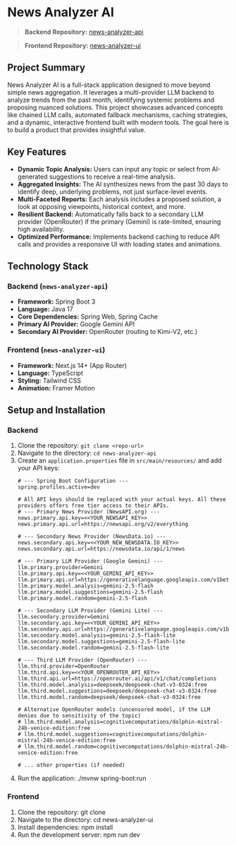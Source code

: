 # News Analyzer AI

<!-- ![Project Demo GIF](URL_TO_YOUR_DEMO_GIF_HERE) -->

<!-- > **Live Demo:** [https://your-live-demo-url.com](https://your-live-demo-url.com) -->

> **Backend Repository:** [news-analyzer-api](https://github.com/meeran-official/news-analyzer-api)

> **Frontend Repository:** [news-analyzer-ui](https://github.com/meeran-official/news-analyzer-ui)

## Project Summary

News Analyzer AI is a full-stack application designed to move beyond simple news aggregation. It leverages a multi-provider LLM backend to analyze trends from the past month, identifying systemic problems and proposing nuanced solutions. This project showcases advanced concepts like chained LLM calls, automated fallback mechanisms, caching strategies, and a dynamic, interactive frontend built with modern tools. The goal here is to build a product that provides insightful value.

## Key Features

- **Dynamic Topic Analysis:** Users can input any topic or select from AI-generated suggestions to receive a real-time analysis.
- **Aggregated Insights:** The AI synthesizes news from the past 30 days to identify deep, underlying problems, not just surface-level events.
- **Multi-Faceted Reports:** Each analysis includes a proposed solution, a look at opposing viewpoints, historical context, and more.
- **Resilient Backend:** Automatically falls back to a secondary LLM provider (OpenRouter) if the primary (Gemini) is rate-limited, ensuring high availability.
- **Optimized Performance:** Implements backend caching to reduce API calls and provides a responsive UI with loading states and animations.

## Technology Stack

### Backend (`news-analyzer-api`)

- **Framework:** Spring Boot 3
- **Language:** Java 17
- **Core Dependencies:** Spring Web, Spring Cache
- **Primary AI Provider:** Google Gemini API
- **Secondary AI Provider:** OpenRouter (routing to Kimi-V2, etc.)

### Frontend (`news-analyzer-ui`)

- **Framework:** Next.js 14+ (App Router)
- **Language:** TypeScript
- **Styling:** Tailwind CSS
- **Animation:** Framer Motion

## Setup and Installation

### Backend

1. Clone the repository: `git clone <repo-url>`
2. Navigate to the directory: `cd news-analyzer-api`
3. Create an `application.properties` file in `src/main/resources/` and add your API keys:
   ```properties
   # --- Spring Boot Configuration ---
   spring.profiles.active=dev

   # All API keys should be replaced with your actual keys. All these providers offers free tier access to their APIs.
   # --- Primary News Provider (NewsAPI.org) ---
   news.primary.api.key=<<YOUR_NEWSAPI_KEY>>
   news.primary.api.url=https://newsapi.org/v2/everything

   # --- Secondary News Provider (NewsData.io) ---
   news.secondary.api.key=<<YOUR_NEW_NEWSDATA.IO_KEY>>
   news.secondary.api.url=https://newsdata.io/api/1/news

   # --- Primary LLM Provider (Google Gemini) ---
   llm.primary.provider=Gemini
   llm.primary.api.key=<<YOUR_GEMINI_API_KEY>>
   llm.primary.api.url=https://generativelanguage.googleapis.com/v1beta/models/
   llm.primary.model.analysis=gemini-2.5-flash
   llm.primary.model.suggestions=gemini-2.5-flash
   llm.primary.model.random=gemini-2.5-flash

   # --- Secondary LLM Provider (Gemini Lite) ---
   llm.secondary.provider=Gemini
   llm.secondary.api.key=<<YOUR_GEMINI_API_KEY>>
   llm.secondary.api.url=https://generativelanguage.googleapis.com/v1beta/models/
   llm.secondary.model.analysis=gemini-2.5-flash-lite
   llm.secondary.model.suggestions=gemini-2.5-flash-lite
   llm.secondary.model.random=gemini-2.5-flash-lite

   # --- Third LLM Provider (OpenRouter) ---
   llm.third.provider=OpenRouter
   llm.third.api.key=<<YOUR_OPENROUTER_API_KEY>>
   llm.third.api.url=https://openrouter.ai/api/v1/chat/completions
   llm.third.model.analysis=deepseek/deepseek-chat-v3-0324:free
   llm.third.model.suggestions=deepseek/deepseek-chat-v3-0324:free
   llm.third.model.random=deepseek/deepseek-chat-v3-0324:free

   # Alternative OpenRouter models (uncensored model, if the LLM denies due to sensitivity of the topic)
   # llm.third.model.analysis=cognitivecomputations/dolphin-mistral-24b-venice-edition:free
   # llm.third.model.suggestions=cognitivecomputations/dolphin-mistral-24b-venice-edition:free
   # llm.third.model.random=cognitivecomputations/dolphin-mistral-24b-venice-edition:free
   
   # ... other properties (if needed)

4. Run the application: ./mvnw spring-boot:run

### Frontend
1. Clone the repository: git clone <repo-url>
2. Navigate to the directory: cd news-analyzer-ui
3. Install dependencies: npm install
4. Run the development server: npm run dev
